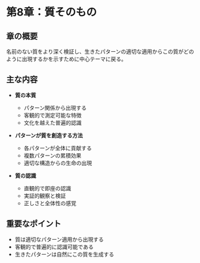 # 第8章：質そのもの

## 章の概要
名前のない質をより深く検証し、生きたパターンの適切な適用からこの質がどのように出現するかを示すために中心テーマに戻る。

## 主な内容
- **質の本質**
  - パターン関係から出現する
  - 客観的で測定可能な特徴
  - 文化を越えた普遍的認識

- **パターンが質を創造する方法**
  - 各パターンが全体に貢献する
  - 複数パターンの累積効果
  - 適切な構造からの生命の出現

- **質の認識**
  - 直観的で即座の認識
  - 実証的観察と検証
  - 正しさと全体性の感覚

## 重要なポイント
- 質は適切なパターン適用から出現する
- 客観的で普遍的に認識可能である
- 生きたパターンは自然にこの質を生成する